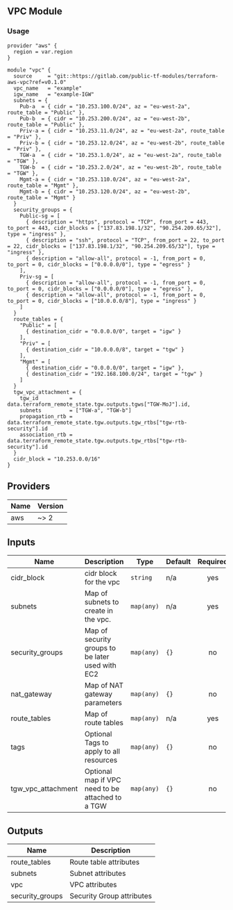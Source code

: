 ## VPC Module

### Usage
```
provider "aws" {
  region = var.region
}

module "vpc" {
  source     = "git::https://gitlab.com/public-tf-modules/terraform-aws-vpc?ref=v0.1.0"
  vpc_name   = "example"
  igw_name   = "example-IGW"
  subnets = {
    Pub-a  = { cidr = "10.253.100.0/24", az = "eu-west-2a", route_table = "Public" },
    Pub-b  = { cidr = "10.253.200.0/24", az = "eu-west-2b", route_table = "Public" },
    Priv-a = { cidr = "10.253.11.0/24", az = "eu-west-2a", route_table = "Priv" },
    Priv-b = { cidr = "10.253.12.0/24", az = "eu-west-2b", route_table = "Priv" },
    TGW-a  = { cidr = "10.253.1.0/24", az = "eu-west-2a", route_table = "TGW" },
    TGW-b  = { cidr = "10.253.2.0/24", az = "eu-west-2b", route_table = "TGW" },
    Mgmt-a = { cidr = "10.253.110.0/24", az = "eu-west-2a", route_table = "Mgmt" },
    Mgmt-b = { cidr = "10.253.120.0/24", az = "eu-west-2b", route_table = "Mgmt" }
  }
  security_groups = {
    Public-sg = [
      { description = "https", protocol = "TCP", from_port = 443, to_port = 443, cidr_blocks = ["137.83.198.1/32", "90.254.209.65/32"], type = "ingress" },
      { description = "ssh", protocol = "TCP", from_port = 22, to_port = 22, cidr_blocks = ["137.83.198.1/32", "90.254.209.65/32"], type = "ingress" },
      { description = "allow-all", protocol = -1, from_port = 0, to_port = 0, cidr_blocks = ["0.0.0.0/0"], type = "egress" }
    ],
    Priv-sg = [
      { description = "allow-all", protocol = -1, from_port = 0, to_port = 0, cidr_blocks = ["0.0.0.0/0"], type = "egress" },
      { description = "allow-all", protocol = -1, from_port = 0, to_port = 0, cidr_blocks = ["10.0.0.0/8"], type = "ingress" }
    ]
  }
  route_tables = {
    "Public" = [
      { destination_cidr = "0.0.0.0/0", target = "igw" }
    ],
    "Priv" = [
      { destination_cidr = "10.0.0.0/8", target = "tgw" }
    ],
    "Mgmt" = [
      { destination_cidr = "0.0.0.0/0", target = "igw" },
      { destination_cidr = "192.168.100.0/24", target = "tgw" }
    ]
  }
  tgw_vpc_attachment = {
    tgw_id          = data.terraform_remote_state.tgw.outputs.tgws["TGW-MoJ"].id,
    subnets         = ["TGW-a", "TGW-b"]
    propagation_rtb = data.terraform_remote_state.tgw.outputs.tgw_rtbs["tgw-rtb-security"].id
    association_rtb = data.terraform_remote_state.tgw.outputs.tgw_rtbs["tgw-rtb-security"].id
  }
  cidr_block = "10.253.0.0/16"
}
```
## Providers

| Name | Version |
|------|---------|
| aws | ~> 2 |

## Inputs

| Name | Description | Type | Default | Required |
|------|-------------|------|---------|:-----:|
| cidr\_block | cidr block for the vpc | `string` | n/a | yes |
| subnets | Map of subnets to create in the vpc. | `map(any)` | n/a | yes |
| security\_groups | Map of security groups to be later used with EC2 | `map(any)` | `{}` | no |
| nat\_gateway | Map of NAT gateway parameters | `map(any)` | `{}` | no |
| route\_tables | Map of route tables | `map(any)` | n/a | yes |
| tags | Optional Tags to apply to all resources | `map(any)` | `{}` | no |
| tgw\_vpc\_attachment | Optional map if VPC need to be attached to a TGW | `map(any)` | `{}` | no |

## Outputs

| Name | Description |
|------|-------------|
| route\_tables | Route table attributes |
| subnets | Subnet attributes |
| vpc | VPC attributes |
| security\_groups | Security Group attributes |


